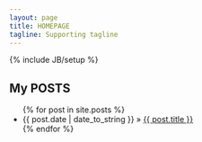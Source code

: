```yaml
---
layout: page
title: HOMEPAGE
tagline: Supporting tagline
---
```

{% include JB/setup %}


## My POSTS


<ul class="posts">
  {% for post in site.posts %}
    <li><span>{{ post.date | date_to_string }}</span> &raquo; <a href="{{ BASE_PATH }}{{ post.url }}">{{ post.title }}</a></li>
  {% endfor %}
</ul>










